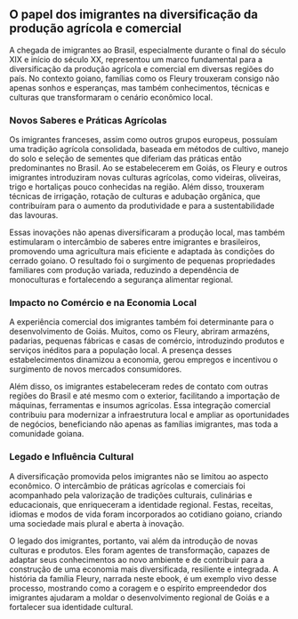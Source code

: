 ## O papel dos imigrantes na diversificação da produção agrícola e comercial

A chegada de imigrantes ao Brasil, especialmente durante o final do século XIX e início do século XX, representou um marco fundamental para a diversificação da produção agrícola e comercial em diversas regiões do país. No contexto goiano, famílias como os Fleury trouxeram consigo não apenas sonhos e esperanças, mas também conhecimentos, técnicas e culturas que transformaram o cenário econômico local.

### Novos Saberes e Práticas Agrícolas

Os imigrantes franceses, assim como outros grupos europeus, possuíam uma tradição agrícola consolidada, baseada em métodos de cultivo, manejo do solo e seleção de sementes que diferiam das práticas então predominantes no Brasil. Ao se estabelecerem em Goiás, os Fleury e outros imigrantes introduziram novas culturas agrícolas, como videiras, oliveiras, trigo e hortaliças pouco conhecidas na região. Além disso, trouxeram técnicas de irrigação, rotação de culturas e adubação orgânica, que contribuíram para o aumento da produtividade e para a sustentabilidade das lavouras.

Essas inovações não apenas diversificaram a produção local, mas também estimularam o intercâmbio de saberes entre imigrantes e brasileiros, promovendo uma agricultura mais eficiente e adaptada às condições do cerrado goiano. O resultado foi o surgimento de pequenas propriedades familiares com produção variada, reduzindo a dependência de monoculturas e fortalecendo a segurança alimentar regional.

### Impacto no Comércio e na Economia Local

A experiência comercial dos imigrantes também foi determinante para o desenvolvimento de Goiás. Muitos, como os Fleury, abriram armazéns, padarias, pequenas fábricas e casas de comércio, introduzindo produtos e serviços inéditos para a população local. A presença desses estabelecimentos dinamizou a economia, gerou empregos e incentivou o surgimento de novos mercados consumidores.

Além disso, os imigrantes estabeleceram redes de contato com outras regiões do Brasil e até mesmo com o exterior, facilitando a importação de máquinas, ferramentas e insumos agrícolas. Essa integração comercial contribuiu para modernizar a infraestrutura local e ampliar as oportunidades de negócios, beneficiando não apenas as famílias imigrantes, mas toda a comunidade goiana.

### Legado e Influência Cultural

A diversificação promovida pelos imigrantes não se limitou ao aspecto econômico. O intercâmbio de práticas agrícolas e comerciais foi acompanhado pela valorização de tradições culturais, culinárias e educacionais, que enriqueceram a identidade regional. Festas, receitas, idiomas e modos de vida foram incorporados ao cotidiano goiano, criando uma sociedade mais plural e aberta à inovação.

O legado dos imigrantes, portanto, vai além da introdução de novas culturas e produtos. Eles foram agentes de transformação, capazes de adaptar seus conhecimentos ao novo ambiente e de contribuir para a construção de uma economia mais diversificada, resiliente e integrada. A história da família Fleury, narrada neste ebook, é um exemplo vivo desse processo, mostrando como a coragem e o espírito empreendedor dos imigrantes ajudaram a moldar o desenvolvimento regional de Goiás e a fortalecer sua identidade cultural.